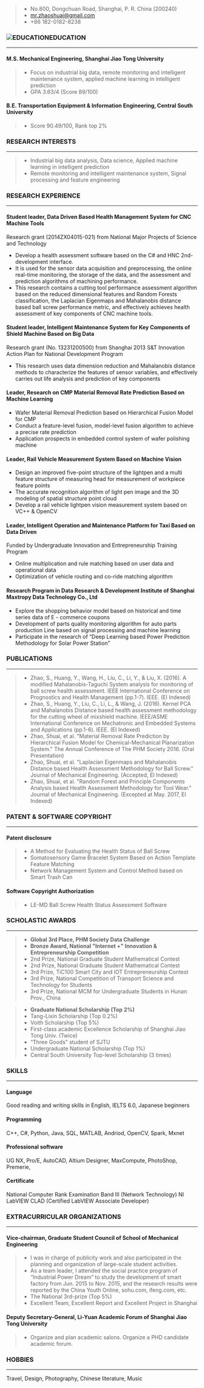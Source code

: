 > * No.800, Dongchuan Road, Shanghai, P. R. China (200240)
> * mr.zhaoshuai@gmail.com
> * +86 182-0182-8238


### ![EDUCATION](http://static.500sucai.com/upload/image/201507/49e890cd-029d-4323-ba30-8ff446621c4b.png)EDUCATION
------
#### M.S. Mechanical Engineering, Shanghai Jiao Tong University
> * Focus on industrial big data, remote monitoring and intelligent maintenance system, applied machine learning in intelligent prediction
> * GPA 3.63/4 (Score 89/100)
#### B.E. Transportation Equipment & Information Engineering, Central South University
> *	Score 90.49/100, Rank top 2%

### RESEARCH INTERESTS
------
> *	Industrial big data analysis, Data science, Applied machine learning in intelligent prediction
> *	Remote monitoring and intelligent maintenance system, Signal processing and feature engineering

### RESEARCH EXPERIENCE
------
#### Student leader, Data Driven Based Health Management System for CNC Machine Tools
Research grant (2014ZX04015-021) from National Major Projects of Science and Technology
* Develop a health assessment software based on the C# and HNC 2nd-development interface.
* It is used for the sensor data acquisition and preprocessing, the online real-time monitoring, the storage of the data, and the assessment and prediction algorithms of machining performance.
* This research contains a cutting tool performance assessment algorithm based on the reduced dimensional features and Random Forests classification, the Laplacian Eigenmaps and Mahalanobis distance based ball screw performance metric, and effectively achieves health assessment of key components of CNC machine tools.

#### Student leader, Intelligent Maintenance System for Key Components of Shield Machine Based on Big Data
Research grant (No. 13231200500) from Shanghai 2013 S&T Innovation Action Plan for National Development Program
* This research uses data dimension reduction and Mahalanobis distance methods to characterize the features of sensor variables, and effectively carries out life analysis and prediction of key components

#### Leader, Research on CMP Material Removal Rate Prediction Based on Machine Learning
* Wafer Material Removal Prediction based on Hierarchical Fusion Model for CMP
* Conduct a feature-level fusion, model-level fusion algorithm to achieve a precise rate prediction
* Application prospects in embedded control system of wafer polishing machine 

#### Leader, Rail Vehicle Measurement System Based on Machine Vision
* Design an improved five-point structure of the lightpen and a multi feature structure of measuring head for measurement of workpiece feature points
* The accurate recognition algorithm of light pen image and the 3D modeling of spatial structure point cloud
* Develop a rail vehicle lightpen vision measurement system based on VC++ & OpenCV

#### Leader, Intelligent Operation and Maintenance Platform for Taxi Based on Data Driven
Funded by Undergraduate Innovation and Entrepreneurship Training Program
* Online multiplication and rule matching based on user data and operational data
* Optimization of vehicle routing and co-ride matching algorithm

#### Research Program in Data Research & Development Institute of Shanghai Maxtropy Data Technology Co., Ltd              
* Explore the shopping behavior model based on historical and time series data of E - commerce coupons
* Development of parts quality monitoring algorithm for auto parts production Line based on signal processing and machine learning
* Participate in the research of “Deep Learning based Power Prediction Methodology for Solar Power Station”

### PUBLICATIONS
------
> *	Zhao, S., Huang, Y., Wang, H., Liu, C., Li, Y., & Liu, X. (2016). A modified Mahalanobis-Taguchi System analysis for monitoring of ball screw health assessment. IEEE International Conference on Prognostics and Health Management (pp.1-7). IEEE. (EI Indexed)
> *	Zhao, S., Huang, Y., Liu, C., Li, L., & Wang, J. (2016). Kernel PCA and Mahalanobis Distance based health assessment methodology for the cutting wheel of mixshield machine. IEEE/ASME International Conference on Mechatronic and Embedded Systems and Applications (pp.1-6). IEEE. (EI Indexed)
> *	Zhao, Shuai, et al. "Material Removal Rate Prediction by Hierarchical Fusion Model for Chemical-Mechanical Planarization System." The Annual Conference of The PHM Society 2016. (Oral Presentation)
> *	Zhao, Shuai, et al. "Laplacian Eigenmaps and Mahalanobis Distance based Health Assessment Methodology for Ball Screw." Journal of Mechanical Engineering. (Accepted, EI Indexed)
> *	Zhao, Shuai, et al. "Random Forest and Principle Components Analysis based Health Assessment Methodology for Tool Wear." Journal of Mechanical Engineering. (Excepted at May. 2017, EI Indexed)


### PATENT & SOFTWARE COPYRIGHT
------
#### Patent disclosure
> *	A Method for Evaluating the Health Status of Ball Screw 
> *	Somatosensory Game Bracelet System Based on Action Template Feature Matching 
> *	Network Management System and Control Method based on Smart Trash Can 
#### Software Copyright Authorization
> *	LE-MD Ball Screw Health Status Assessment Software

### SCHOLASTIC AWARDS
------
> *	**Global 3rd Place, PHM Society Data Challenge**
> *	**Bronze Award, National "Internet +" Innovation & Entrepreneurship Competition**
> *	2nd Prize, National Graduate Student Mathematical Contest
> *	2nd Prize, National Graduate Student Mathematical Contest
> *	3rd Prize, TiC100 Smart City and IOT Entrepreneurship Contest
> *	3rd Prize, National Competition of Transport Science and Technology for Students
> *	3rd Prize, National MCM for Undergraduate Students in Hunan Prov., China

> *	**Graduate National Scholarship (Top 2%)**
> *	Tang-Lixin Scholarship (Top 0.2%)
> *	Voith Scholarship (Top 5%)
> *	First-class academic Excellence Scholarship of Shanghai Jiao Tong Univ. (Twice)
> *	“Three Goods” student of SJTU
> *	Undergraduate National Scholarship (Top 1%) 
> *	Central South University Top-level Scholarship (3 times)

### SKILLS
------
#### Language
Good reading and writing skills in English, IELTS 6.0, Japanese beginners
#### Programming	 
C++, C#, Python, Java, SQL, MATLAB, Andriod, OpenCV, Spark, Mxnet
#### Professional software  
UG NX, Pro/E, AutoCAD, Altium Designer, MaxCompute, PhotoShop, Premerie, 
#### Certificate		
National Computer Rank Examination Band III (Network Technology)
NI LabVIEW CLAD (Certified LabVIEW Associate Developer)

### EXTRACURRICULAR ORGANIZATIONS
------
#### Vice-chairman, Graduate Student Council of School of Mechanical Engineering                 
> *	I was in charge of publicity work and also participated in the planning and organization of large-scale student activities. 
> *	As a team leader, I attended the social practice program of “Industrial Power Dream” to study the development of smart factory from Jun. 2015 to Nov. 2015, and the research results were reported by the China Youth Online, sohu.com, ifeng.com, etc. 
> *	The National 3rd-prize (Top 5%)
> *	Excellent Team, Excellent Report and Excellent Project in Shanghai
#### Deputy Secretary-General, Li-Yuan Academic Forum of Shanghai Jiao Tong University
> *	Organize and plan academic salons. Organize a PHD candidate academic forum.

### HOBBIES
------
Travel, Design, Photography, Chinese literature, Music
